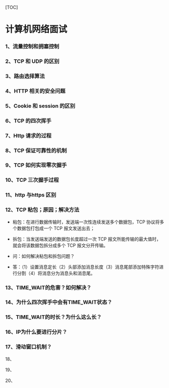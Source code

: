 [TOC]

# 计算机网络面试

### 1、流量控制和拥塞控制

### 2、TCP 和 UDP 的区别

### 3、路由选择算法

### 4、HTTP 相关的安全问题

### 5、Cookie 和 session 的区别

### 6、TCP 的四次挥手

### 7、Http 请求的过程

### 8、TCP 保证可靠性的机制

### 9、TCP 如何实现零次握手

### 10、TCP 三次握手过程

### 11、http 与https 区别

### 12、TCP 粘包；原因；解决方法

- 粘包：在进行数据传输时，发送端一次性连续发送多个数据包，TCP 协议将多个数据包打包成一个 TCP 报文发送出去； 

- 拆包：当发送端发送的数据包长度超过一次 TCP 报文所能传输的最大值时，就会将该数据包拆分成多个 TCP 报文分开传输。 

-  问：如何解决粘包和拆包问题？ 

- 答：（1）设置消息定长（2）头部添加消息长度（3）消息尾部添加特殊字符进行分割（4）将消息分为消息头和消息尾。

### 13、TIME_WAIT的危害？如何解决？

### 14、为什么四次挥手中会有TIME_WAIT状态？

### 15、TIME_WAIT的时长？为什么这么长？

### 16、IP为什么要进行分片？

### 17、滑动窗口机制？

18、

19、

20、


